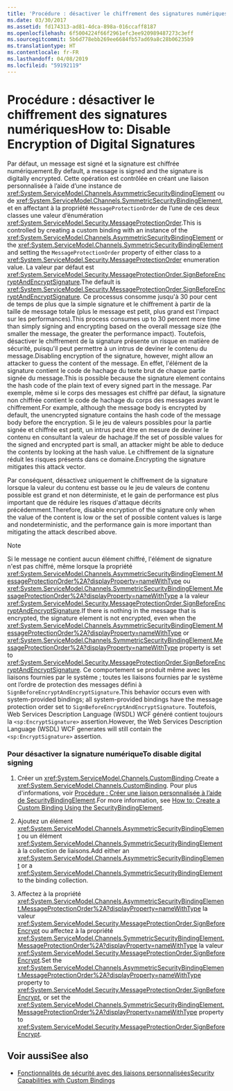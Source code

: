 ```yaml
---
title: 'Procédure : désactiver le chiffrement des signatures numériques'
ms.date: 03/30/2017
ms.assetid: fd174313-ad81-4dca-898a-016ccaff8187
ms.openlocfilehash: 6f5004224f66f2961efc3ee920989487273c3eff
ms.sourcegitcommit: 5b6d778ebb269ee6684fb57ad69a8c28b06235b9
ms.translationtype: HT
ms.contentlocale: fr-FR
ms.lasthandoff: 04/08/2019
ms.locfileid: "59192119"
---
```

# <a name="how-to-disable-encryption-of-digital-signatures"></a><span data-ttu-id="29100-102">Procédure : désactiver le chiffrement des signatures numériques</span><span class="sxs-lookup"><span data-stu-id="29100-102">How to: Disable Encryption of Digital Signatures</span></span>
<span data-ttu-id="29100-103">Par défaut, un message est signé et la signature est chiffrée numériquement.</span><span class="sxs-lookup"><span data-stu-id="29100-103">By default, a message is signed and the signature is digitally encrypted.</span></span> <span data-ttu-id="29100-104">Cette opération est contrôlée en créant une liaison personnalisée à l’aide d’une instance de <xref:System.ServiceModel.Channels.AsymmetricSecurityBindingElement> ou de <xref:System.ServiceModel.Channels.SymmetricSecurityBindingElement>, et en affectant à la propriété `MessageProtectionOrder` de l’une de ces deux classes une valeur d’énumération <xref:System.ServiceModel.Security.MessageProtectionOrder>.</span><span class="sxs-lookup"><span data-stu-id="29100-104">This is controlled by creating a custom binding with an instance of the <xref:System.ServiceModel.Channels.AsymmetricSecurityBindingElement> or the <xref:System.ServiceModel.Channels.SymmetricSecurityBindingElement> and setting the `MessageProtectionOrder` property of either class to a <xref:System.ServiceModel.Security.MessageProtectionOrder> enumeration value.</span></span> <span data-ttu-id="29100-105">La valeur par défaut est <xref:System.ServiceModel.Security.MessageProtectionOrder.SignBeforeEncryptAndEncryptSignature>.</span><span class="sxs-lookup"><span data-stu-id="29100-105">The default is <xref:System.ServiceModel.Security.MessageProtectionOrder.SignBeforeEncryptAndEncryptSignature>.</span></span> <span data-ttu-id="29100-106">Ce processus consomme jusqu'à 30 pour cent de temps de plus que la simple signature et le chiffrement à partir de la taille de message totale (plus le message est petit, plus grand est l'impact sur les performances).</span><span class="sxs-lookup"><span data-stu-id="29100-106">This process consumes up to 30 percent more time than simply signing and encrypting based on the overall message size (the smaller the message, the greater the performance impact).</span></span> <span data-ttu-id="29100-107">Toutefois, désactiver le chiffrement de la signature présente un risque en matière de sécurité, puisqu'il peut permettre à un intrus de deviner le contenu du message.</span><span class="sxs-lookup"><span data-stu-id="29100-107">Disabling encryption of the signature, however, might allow an attacker to guess the content of the message.</span></span> <span data-ttu-id="29100-108">En effet, l'élément de la signature contient le code de hachage du texte brut de chaque partie signée du message.</span><span class="sxs-lookup"><span data-stu-id="29100-108">This is possible because the signature element contains the hash code of the plain text of every signed part in the message.</span></span> <span data-ttu-id="29100-109">Par exemple, même si le corps des messages est chiffré par défaut, la signature non chiffrée contient le code de hachage du corps des messages avant le chiffrement.</span><span class="sxs-lookup"><span data-stu-id="29100-109">For example, although the message body is encrypted by default, the unencrypted signature contains the hash code of the message body before the encryption.</span></span> <span data-ttu-id="29100-110">Si le jeu de valeurs possibles pour la partie signée et chiffrée est petit, un intrus peut être en mesure de deviner le contenu en consultant la valeur de hachage.</span><span class="sxs-lookup"><span data-stu-id="29100-110">If the set of possible values for the signed and encrypted part is small, an attacker might be able to deduce the contents by looking at the hash value.</span></span> <span data-ttu-id="29100-111">Le chiffrement de la signature réduit les risques présents dans ce domaine.</span><span class="sxs-lookup"><span data-stu-id="29100-111">Encrypting the signature mitigates this attack vector.</span></span>  
  
 <span data-ttu-id="29100-112">Par conséquent, désactivez uniquement le chiffrement de la signature lorsque la valeur du contenu est basse ou le jeu de valeurs de contenu possible est grand et non déterministe, et le gain de performance est plus important que de réduire les risques d'attaque décrits précédemment.</span><span class="sxs-lookup"><span data-stu-id="29100-112">Therefore, disable encryption of the signature only when the value of the content is low or the set of possible content values is large and nondeterministic, and the performance gain is more important than mitigating the attack described above.</span></span>  
  
> [!NOTE]
>  <span data-ttu-id="29100-113">Si le message ne contient aucun élément chiffré, l'élément de signature n'est pas chiffré, même lorsque la propriété <xref:System.ServiceModel.Channels.AsymmetricSecurityBindingElement.MessageProtectionOrder%2A?displayProperty=nameWithType> ou <xref:System.ServiceModel.Channels.SymmetricSecurityBindingElement.MessageProtectionOrder%2A?displayProperty=nameWithType> a la valeur <xref:System.ServiceModel.Security.MessageProtectionOrder.SignBeforeEncryptAndEncryptSignature>.</span><span class="sxs-lookup"><span data-stu-id="29100-113">If there is nothing in the message that is encrypted, the signature element is not encrypted, even when the <xref:System.ServiceModel.Channels.AsymmetricSecurityBindingElement.MessageProtectionOrder%2A?displayProperty=nameWithType> or <xref:System.ServiceModel.Channels.SymmetricSecurityBindingElement.MessageProtectionOrder%2A?displayProperty=nameWithType> property is set to <xref:System.ServiceModel.Security.MessageProtectionOrder.SignBeforeEncryptAndEncryptSignature>.</span></span> <span data-ttu-id="29100-114">Ce comportement se produit même avec les liaisons fournies par le système ; toutes les liaisons fournies par le système ont l’ordre de protection des messages défini à `SignBeforeEncryptAndEncryptSignature`.</span><span class="sxs-lookup"><span data-stu-id="29100-114">This behavior occurs even with system-provided bindings; all system-provided bindings have the message protection order set to `SignBeforeEncryptAndEncryptSignature`.</span></span> <span data-ttu-id="29100-115">Toutefois, Web Services Description Language (WSDL) WCF généré contient toujours la `<sp:EncryptSignature>` assertion.</span><span class="sxs-lookup"><span data-stu-id="29100-115">However, the Web Services Description Language (WSDL) WCF generates will still contain the `<sp:EncryptSignature>` assertion.</span></span>  
  
### <a name="to-disable-digital-signing"></a><span data-ttu-id="29100-116">Pour désactiver la signature numérique</span><span class="sxs-lookup"><span data-stu-id="29100-116">To disable digital signing</span></span>  
  
1.  <span data-ttu-id="29100-117">Créer un <xref:System.ServiceModel.Channels.CustomBinding>.</span><span class="sxs-lookup"><span data-stu-id="29100-117">Create a <xref:System.ServiceModel.Channels.CustomBinding>.</span></span> <span data-ttu-id="29100-118">Pour plus d'informations, voir [Procédure : Créer une liaison personnalisée à l’aide de SecurityBindingElement](../../../../docs/framework/wcf/feature-details/how-to-create-a-custom-binding-using-the-securitybindingelement.md).</span><span class="sxs-lookup"><span data-stu-id="29100-118">For more information, see [How to: Create a Custom Binding Using the SecurityBindingElement](../../../../docs/framework/wcf/feature-details/how-to-create-a-custom-binding-using-the-securitybindingelement.md).</span></span>  
  
2.  <span data-ttu-id="29100-119">Ajoutez un élément <xref:System.ServiceModel.Channels.AsymmetricSecurityBindingElement> ou un élément <xref:System.ServiceModel.Channels.SymmetricSecurityBindingElement> à la collection de liaisons.</span><span class="sxs-lookup"><span data-stu-id="29100-119">Add either an <xref:System.ServiceModel.Channels.AsymmetricSecurityBindingElement> or a <xref:System.ServiceModel.Channels.SymmetricSecurityBindingElement> to the binding collection.</span></span>  
  
3.  <span data-ttu-id="29100-120">Affectez à la propriété <xref:System.ServiceModel.Channels.AsymmetricSecurityBindingElement.MessageProtectionOrder%2A?displayProperty=nameWithType> la valeur <xref:System.ServiceModel.Security.MessageProtectionOrder.SignBeforeEncrypt> ou affectez à la propriété <xref:System.ServiceModel.Channels.SymmetricSecurityBindingElement.MessageProtectionOrder%2A?displayProperty=nameWithType> la valeur <xref:System.ServiceModel.Security.MessageProtectionOrder.SignBeforeEncrypt>.</span><span class="sxs-lookup"><span data-stu-id="29100-120">Set the <xref:System.ServiceModel.Channels.AsymmetricSecurityBindingElement.MessageProtectionOrder%2A?displayProperty=nameWithType> property to <xref:System.ServiceModel.Security.MessageProtectionOrder.SignBeforeEncrypt>, or set the <xref:System.ServiceModel.Channels.SymmetricSecurityBindingElement.MessageProtectionOrder%2A?displayProperty=nameWithType> property to <xref:System.ServiceModel.Security.MessageProtectionOrder.SignBeforeEncrypt>.</span></span>  
  
## <a name="see-also"></a><span data-ttu-id="29100-121">Voir aussi</span><span class="sxs-lookup"><span data-stu-id="29100-121">See also</span></span>

- [<span data-ttu-id="29100-122">Fonctionnalités de sécurité avec des liaisons personnalisées</span><span class="sxs-lookup"><span data-stu-id="29100-122">Security Capabilities with Custom Bindings</span></span>](../../../../docs/framework/wcf/feature-details/security-capabilities-with-custom-bindings.md)
